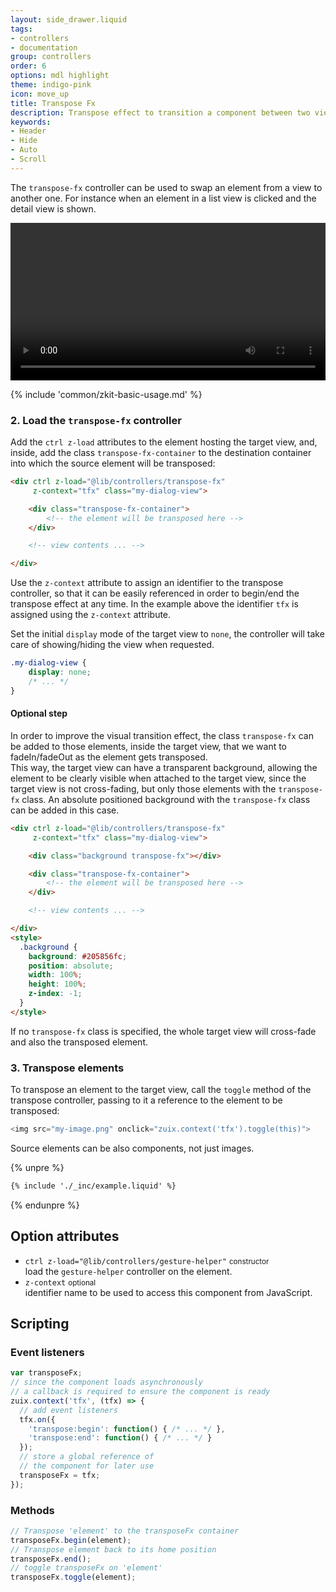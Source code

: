 ```yaml
---
layout: side_drawer.liquid
tags:
- controllers
- documentation
group: controllers
order: 6
options: mdl highlight
theme: indigo-pink
icon: move_up
title: Transpose Fx
description: Transpose effect to transition a component between two views
keywords:
- Header
- Hide
- Auto
- Scroll
---
```


The `transpose-fx` controller can be used to swap an element from a view to another one.
For instance when an element in a list view is clicked and the detail view is shown.

<div layout="row center-center">
  <video controls autoplay loop width="100%" style="max-width: 560px">
    <source src="transpose-fx-example.m4v" type="video/webm">
  </video>
</div> 

{% include 'common/zkit-basic-usage.md' %}

### 2. Load the `transpose-fx` controller

Add the `ctrl z-load` attributes to the element hosting the target view, and, inside, add the class
`transpose-fx-container` to the destination container into which the source element will be transposed:

```html
<div ctrl z-load="@lib/controllers/transpose-fx"
     z-context="tfx" class="my-dialog-view">

    <div class="transpose-fx-container">
        <!-- the element will be transposed here -->
    </div>

    <!-- view contents ... -->

</div>
```

Use the `z-context` attribute to assign an identifier to the transpose controller, so that it can be easily referenced
in order to begin/end the transpose effect at any time. In the example above the identifier `tfx` is assigned using the
`z-context` attribute.

Set the initial `display` mode of the target view to `none`, the controller will take care of showing/hiding the
view when requested.

```css
.my-dialog-view {
    display: none;
    /* ... */
}
```

#### Optional step

In order to improve the visual transition effect, the class `transpose-fx` can be added to those elements, inside the target
view, that we want to fadeIn/fadeOut as the element gets transposed.  
This way, the target view can have a transparent background, allowing the element to be clearly visible when attached to
the target view, since the target view is not cross-fading, but only those elements with the `transpose-fx` class.
An absolute positioned background with the `transpose-fx` class can be added in this case.  

```html
<div ctrl z-load="@lib/controllers/transpose-fx"
     z-context="tfx" class="my-dialog-view">

    <div class="background transpose-fx"></div>

    <div class="transpose-fx-container">
        <!-- the element will be transposed here -->
    </div>

    <!-- view contents ... -->

</div>
<style>
  .background {
    background: #205856fc;
    position: absolute;
    width: 100%;
    height: 100%;
    z-index: -1;
  }
</style>
```

If no `transpose-fx` class is specified, the whole target view will cross-fade and also the transposed element.

### 3. Transpose elements

To transpose an element to the target view, call the `toggle` method of the transpose controller,
passing to it a reference to the element to be transposed:

```js
<img src="my-image.png" onclick="zuix.context('tfx').toggle(this)">
```

Source elements can be also components, not just images.

{% unpre %}
```html
{% include './_inc/example.liquid' %}
```
{% endunpre %}

## Option attributes

- `ctrl z-load="@lib/controllers/gesture-helper"` <small>constructor</small>  
  load the `gesture-helper` controller on the element.
- `z-context` <small>optional</small>  
  identifier name to be used to access this component from JavaScript.


## Scripting

### Event listeners


```js
var transposeFx;
// since the component loads asynchronously
// a callback is required to ensure the component is ready
zuix.context('tfx', (tfx) => {
  // add event listeners
  tfx.on({
    'transpose:begin': function() { /* ... */ },
    'transpose:end': function() { /* ... */ }
  });
  // store a global reference of
  // the component for later use
  transposeFx = tfx;
});
```


### Methods

```js
// Transpose 'element' to the transposeFx container
transposeFx.begin(element);
// Transpose element back to its home position
transposeFx.end();
// toggle transposeFx on 'element'
transposeFx.toggle(element);
```
